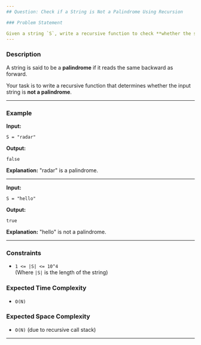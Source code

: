 ```yaml
---
## Question: Check if a String is Not a Palindrome Using Recursion

### Problem Statement

Given a string `S`, write a recursive function to check **whether the string is not a palindrome**.
---
```


### Description

A string is said to be a **palindrome** if it reads the same backward as forward.

Your task is to write a recursive function that determines whether the input string is **not a palindrome**.

---

### Example

**Input:**

```
S = "radar"
```

**Output:**

```
false
```

**Explanation:**
"radar" is a palindrome.

---

**Input:**

```
S = "hello"
```

**Output:**

```
true
```

**Explanation:**
"hello" is not a palindrome.

---

### Constraints

- `1 <= |S| <= 10^4`  
  (Where `|S|` is the length of the string)

### Expected Time Complexity

- `O(N)`

### Expected Space Complexity

- `O(N)` (due to recursive call stack)

---

